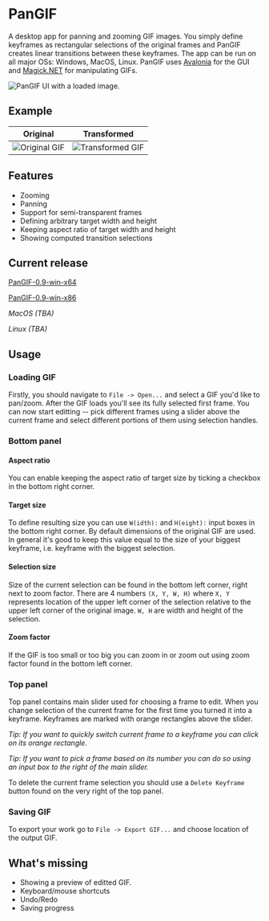 # PanGIF
A desktop app for panning and zooming GIF images. You simply define keyframes as rectangular selections of the original frames and PanGIF creates linear transitions between these keyframes. The app can be run on all major OSs: Windows, MacOS, Linux. PanGIF uses [Avalonia](https://github.com/AvaloniaUI/Avalonia) for the GUI and [Magick.NET](https://github.com/dlemstra/Magick.NET) for manipulating GIFs.

![PanGIF UI with a loaded image.](https://lh3.googleusercontent.com/lxAQJyfSMo5QqcQsHeGvyeYQqm1CG11fjtOzi7OHhxxfv12lp0rFS5R0qg0GOKhzjS2DT2P6pLg4DPS2FTR9xw2y191of7RNnBWvZFg8I4HqQx-8FGLD1ethovCr7f95T69HDkw_padVsSn_Nxgvv6b6QdFPHWK2JAB5YkzecXPh0_YZM9TZGaJNuLk3pFNFNX1J1U-esPtq24qjDPKo_LcnKPIYdLoQLzB9k_1v5IKwPvTYIS7U9gknSZjMycGW3N42dtGSmBEz4cKqlQ662hjkjmzsPfEAo_DRshvx1K0W27RdySxTn48gAPOkaYBZtRksWimXa6fjgqMCd7JQ7PP2lcQur4cCWucM5gOTpooeDYk15eodc9DXYW_a5MpFSEWT__4KpA_h9MU7kDHRWJqDQkrtEePL1otlLALZdDQU0EGR3oj-6-WDM8mqvvJBRMtJfq0uezquBYb3P2LwNt9Ly9shybho0Mr2Zo939pPF6NEHyd84ZTybC1a04WXK2L6HRf96GjS7SXTDOBKhU-K4E0NZaIYiCbHbguLOqYPFG7VFR5lVeI8YwkoPKfpowR5VqnsSMlpFb1Sk55Qzymo52bNPrUrrW5__vWo=w1842-h892)

## Example
| Original | Transformed |
|---|---|
| ![Original GIF](https://lh3.googleusercontent.com/o1cV5z4H-ViBuyuv8Az0EFq3ldRDlBfWsKv7ZKgfnyynfSyJuKGXB-Q89JMzJjEcAwWn5xIkAtcMduDXqrEuhVrGj4dvb132O3NEDw1WiukaXZOj0KcLzcVpQrRq3zVLddqIfwLcHr9CXAJ5MFki3nhsBv6VM3G4KoaZbysgt_QVnD9PNgRSnWw510Nd4cUz1waj5CfllrSE21vmEew-1tbMw5xPXNJUZ6kM4vIZvfCLRUtJ1WojzKgH1wbCFnbnSLx3JhVQOiwxgAsA_klObBgdgrtPkYFPzjwNQ9dgalp5tAPOrmu7ks-bxiY5HL4M2xHdcR0M6VJ_EC9AWXQPmOnF0e3y5cUkd6ve9PwpfnppH3MOGHW_97wl6salAu_pxleZxm9S7HzN13dhs1tt3s5eHdfDcfHcN9kAr6ndXIJOU0ezMr4MmuBCY1wrakUrBwhwZaY1tuR1u0so38-Bm6GwWfsUJ6P1zPjK2X_VvmFphzEAdBdXzOBTES1y_vccvR6_Pd3Wy_H47UfU-bWYoqpOmLvaiHzesVEGyP4blsVUFIsC_swtKQgYq3NhCTA8MfpTjU63jnqfowp_2H6AhhlqsPk3T7f5yjC0TuA=w1842-h892) | ![Transformed GIF](https://lh3.googleusercontent.com/KdKGqgmo77gX_1l0K7Xp60gEAqECj_yBE---uS9ksIULcAtSzqpE4GSZqwDwZkXnWnPEad3fR4rZOs79T3zbx_6efLke3xtqNsKm1tdGr6aPHr-Kaipo6jxAKHS1yX8i7zSS4iFexi99VHyLOn1evMbDyNtMdmo1uF-DjRm1pY1oGOOHwy-tKKCy_YIJIi6xkQShzHpzRchzZpWRJdy1fGftAQBpxw_cQWuM3FL2ChrVjhG-uCI2GVgKig_njHnF8c4VGtBE4bCM_wWIbhH-rEwvJAXnV5rWWeDbsEAY5Pmjch2-Ubzrad7t_JSu63jF4to1wd9PEhNuBROhuCtVIlRex4YfvqkRsOU3JvgSge-BuaU_1KHoNE-b3SpGKeW6wPOLXXlpoKrZA_TU1IVnBVlyyOc04QlBPEJdzWBn04IDb9IFSdGxzQa3P1Kdx1smXP0QWwdF6x4i_qz0010A7MYc2_QcceLHTQXGFQeQzgKUqrQZmjsB503qLw0KpM8W2kxI2GCrX8USl65leJW_SQOWscOZS6Taw2FxPJLZRyZTyFZlklfBvMNh9pbzmU1U9O2MWDekPw_UhnIq4GBNSef2c341PEnsWxH5vvI=w1842-h892) |

## Features
* Zooming
* Panning
* Support for semi-transparent frames
* Defining arbitrary target width and height
* Keeping aspect ratio of target width and height
* Showing computed transition selections

## Current release
[PanGIF-0.9-win-x64](https://sourceforge.net/projects/pangif/files/)

[PanGIF-0.9-win-x86](https://sourceforge.net/projects/pangif/files/)

*MacOS (TBA)*

*Linux (TBA)*

## Usage
### Loading GIF
Firstly, you should navigate to `File -> Open...` and select a GIF you'd like to pan/zoom. After the GIF loads you'll see its fully selected first frame. You can now start editting -- pick different frames using a slider above the current frame and select different portions of them using selection handles.

### Bottom panel
#### Aspect ratio
You can enable keeping the aspect ratio of target size by ticking a checkbox in the bottom right corner.

#### Target size
To define resulting size you can use `W(idth):` and `H(eight):` input boxes in the bottom right corner. By default dimensions of the original GIF are used. In general it's good to keep this value equal to the size of your biggest keyframe, i.e. keyframe with the biggest selection.

#### Selection size
Size of the current selection can be found in the bottom left corner, right next to zoom factor. There are 4 numbers `(X, Y, W, H)` where `X, Y` represents location of the upper left corner of the selection relative to the upper left corner of the original image. `W, H` are width and height of the selection.

#### Zoom factor
If the GIF is too small or too big you can zoom in or zoom out using zoom factor found in the bottom left corner.

### Top panel
Top panel contains main slider used for choosing a frame to edit. When you change selection of the current frame for the first time you turned it into a keyframe. Keyframes are marked with orange rectangles above the slider.

*Tip: If you want to quickly switch current frame to a keyframe you can click on its orange rectangle.*

*Tip: If you want to pick a frame based on its number you can do so using an input box to the right of the main slider.* 

To delete the current frame selection you should use a `Delete Keyframe` button found on the very right of the top panel.

### Saving GIF
To export your work go to `File -> Export GIF...` and choose location of the output GIF.

## What's missing
* Showing a preview of editted GIF.
* Keyboard/mouse shortcuts
* Undo/Redo
* Saving progress
